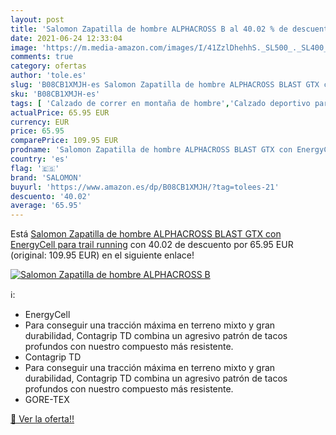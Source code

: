 ```yaml
---
layout: post
title: 'Salomon Zapatilla de hombre ALPHACROSS B al 40.02 % de descuento'
date: 2021-06-24 12:33:04
image: 'https://m.media-amazon.com/images/I/41ZzlDhehhS._SL500_._SL400_.jpg'
comments: true
category: ofertas
author: 'tole.es'
slug: 'B08CB1XMJH-es Salomon Zapatilla de hombre ALPHACROSS BLAST GTX con...'
sku: 'B08CB1XMJH-es'
tags: [ 'Calzado de correr en montaña de hombre','Calzado deportivo para hombre','Calzados de running para hombre','Zapatillas y calzado deportivo para hombre','Zapatos','Zapatos para hombre','Zapatos y complementos','salomon','zapatilla', ]
actualPrice: 65.95 EUR
currency: EUR
price: 65.95
comparePrice: 109.95 EUR
prodname: 'Salomon Zapatilla de hombre ALPHACROSS BLAST GTX con EnergyCell para trail running'
country: 'es'
flag: '🇪🇸'
brand: 'SALOMON'
buyurl: 'https://www.amazon.es/dp/B08CB1XMJH/?tag=tolees-21'
descuento: '40.02'
average: '65.95'
---
```


Está [Salomon Zapatilla de hombre ALPHACROSS BLAST GTX con EnergyCell para trail running](https://www.amazon.es/dp/B08CB1XMJH/?tag=tolees-21) con 40.02 de descuento por 65.95 EUR (original: 109.95 EUR) en el siguiente enlace!

[![Salomon Zapatilla de hombre ALPHACROSS B](https://m.media-amazon.com/images/I/41ZzlDhehhS._SL500_._SL400_.jpg)](https://www.amazon.es/dp/B08CB1XMJH/?tag=tolees-21)

ℹ️:

- EnergyCell
- Para conseguir una tracción máxima en terreno mixto y gran durabilidad, Contagrip TD combina un agresivo patrón de tacos profundos con nuestro compuesto más resistente.
- Contagrip TD
- Para conseguir una tracción máxima en terreno mixto y gran durabilidad, Contagrip TD combina un agresivo patrón de tacos profundos con nuestro compuesto más resistente.
- GORE-TEX

[🛒 Ver la oferta!!](https://www.amazon.es/dp/B08CB1XMJH/?tag=tolees-21)
